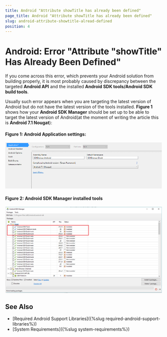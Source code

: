 ```yaml
---
title: Android "Attribute showTitle has already been defined" 
page_title: Android "Attribute showTitle has already been defined"
slug: android-attribute-showtitle-alread-defined
position: 4
---
```


# Android: Error "Attribute "showTitle" Has Already Been Defined" #

If you come across this error, which prevents your Android solution from building properly, it is most probably caused by discrepancy between the targeted **Android API** and the installed **Android SDK tools/Android SDK build tools**.

Usually such error appears when you are targeting the latest version of Android but do not have the latest version of the tools installed. **Figure 1** shows how your **Android SDK Manager** should be set up to be able to target the latest version of Android(at the moment of writing the article this is **Android 7.1 Nougat**):

#### **Figure 1: Android Application settings:**
![target-android-version](images/android-target-framework.png)

#### **Figure 2: Android SDK Manager installed tools**

![target-android-version](images/SDK-manager-latesttools.png)

## See Also

- [Required Android Support Libraries]({%slug required-android-support-libraries%})
- [System Requirements]({%slug system-requirements%})